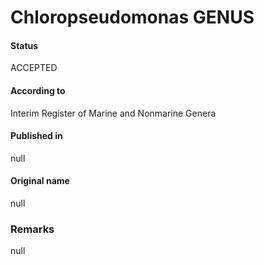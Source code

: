 Chloropseudomonas GENUS
=======

#### Status
ACCEPTED

#### According to
Interim Register of Marine and Nonmarine Genera

#### Published in
null

#### Original name
null

### Remarks
null